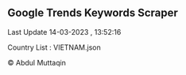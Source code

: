 

## Google Trends Keywords Scraper 
 
Last Update 14-03-2023 , 13:52:16

Country List :
VIETNAM.json



© Abdul Muttaqin 
